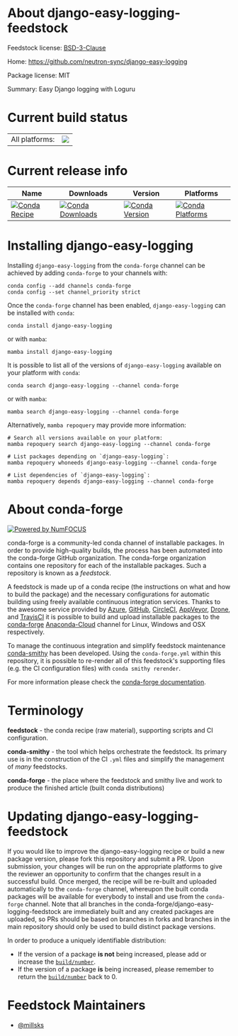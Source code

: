 About django-easy-logging-feedstock
===================================

Feedstock license: [BSD-3-Clause](https://github.com/conda-forge/django-easy-logging-feedstock/blob/main/LICENSE.txt)

Home: https://github.com/neutron-sync/django-easy-logging

Package license: MIT

Summary: Easy Django logging with Loguru

Current build status
====================


<table><tr><td>All platforms:</td>
    <td>
      <a href="https://dev.azure.com/conda-forge/feedstock-builds/_build/latest?definitionId=19696&branchName=main">
        <img src="https://dev.azure.com/conda-forge/feedstock-builds/_apis/build/status/django-easy-logging-feedstock?branchName=main">
      </a>
    </td>
  </tr>
</table>

Current release info
====================

| Name | Downloads | Version | Platforms |
| --- | --- | --- | --- |
| [![Conda Recipe](https://img.shields.io/badge/recipe-django--easy--logging-green.svg)](https://anaconda.org/conda-forge/django-easy-logging) | [![Conda Downloads](https://img.shields.io/conda/dn/conda-forge/django-easy-logging.svg)](https://anaconda.org/conda-forge/django-easy-logging) | [![Conda Version](https://img.shields.io/conda/vn/conda-forge/django-easy-logging.svg)](https://anaconda.org/conda-forge/django-easy-logging) | [![Conda Platforms](https://img.shields.io/conda/pn/conda-forge/django-easy-logging.svg)](https://anaconda.org/conda-forge/django-easy-logging) |

Installing django-easy-logging
==============================

Installing `django-easy-logging` from the `conda-forge` channel can be achieved by adding `conda-forge` to your channels with:

```
conda config --add channels conda-forge
conda config --set channel_priority strict
```

Once the `conda-forge` channel has been enabled, `django-easy-logging` can be installed with `conda`:

```
conda install django-easy-logging
```

or with `mamba`:

```
mamba install django-easy-logging
```

It is possible to list all of the versions of `django-easy-logging` available on your platform with `conda`:

```
conda search django-easy-logging --channel conda-forge
```

or with `mamba`:

```
mamba search django-easy-logging --channel conda-forge
```

Alternatively, `mamba repoquery` may provide more information:

```
# Search all versions available on your platform:
mamba repoquery search django-easy-logging --channel conda-forge

# List packages depending on `django-easy-logging`:
mamba repoquery whoneeds django-easy-logging --channel conda-forge

# List dependencies of `django-easy-logging`:
mamba repoquery depends django-easy-logging --channel conda-forge
```


About conda-forge
=================

[![Powered by
NumFOCUS](https://img.shields.io/badge/powered%20by-NumFOCUS-orange.svg?style=flat&colorA=E1523D&colorB=007D8A)](https://numfocus.org)

conda-forge is a community-led conda channel of installable packages.
In order to provide high-quality builds, the process has been automated into the
conda-forge GitHub organization. The conda-forge organization contains one repository
for each of the installable packages. Such a repository is known as a *feedstock*.

A feedstock is made up of a conda recipe (the instructions on what and how to build
the package) and the necessary configurations for automatic building using freely
available continuous integration services. Thanks to the awesome service provided by
[Azure](https://azure.microsoft.com/en-us/services/devops/), [GitHub](https://github.com/),
[CircleCI](https://circleci.com/), [AppVeyor](https://www.appveyor.com/),
[Drone](https://cloud.drone.io/welcome), and [TravisCI](https://travis-ci.com/)
it is possible to build and upload installable packages to the
[conda-forge](https://anaconda.org/conda-forge) [Anaconda-Cloud](https://anaconda.org/)
channel for Linux, Windows and OSX respectively.

To manage the continuous integration and simplify feedstock maintenance
[conda-smithy](https://github.com/conda-forge/conda-smithy) has been developed.
Using the ``conda-forge.yml`` within this repository, it is possible to re-render all of
this feedstock's supporting files (e.g. the CI configuration files) with ``conda smithy rerender``.

For more information please check the [conda-forge documentation](https://conda-forge.org/docs/).

Terminology
===========

**feedstock** - the conda recipe (raw material), supporting scripts and CI configuration.

**conda-smithy** - the tool which helps orchestrate the feedstock.
                   Its primary use is in the construction of the CI ``.yml`` files
                   and simplify the management of *many* feedstocks.

**conda-forge** - the place where the feedstock and smithy live and work to
                  produce the finished article (built conda distributions)


Updating django-easy-logging-feedstock
======================================

If you would like to improve the django-easy-logging recipe or build a new
package version, please fork this repository and submit a PR. Upon submission,
your changes will be run on the appropriate platforms to give the reviewer an
opportunity to confirm that the changes result in a successful build. Once
merged, the recipe will be re-built and uploaded automatically to the
`conda-forge` channel, whereupon the built conda packages will be available for
everybody to install and use from the `conda-forge` channel.
Note that all branches in the conda-forge/django-easy-logging-feedstock are
immediately built and any created packages are uploaded, so PRs should be based
on branches in forks and branches in the main repository should only be used to
build distinct package versions.

In order to produce a uniquely identifiable distribution:
 * If the version of a package **is not** being increased, please add or increase
   the [``build/number``](https://docs.conda.io/projects/conda-build/en/latest/resources/define-metadata.html#build-number-and-string).
 * If the version of a package **is** being increased, please remember to return
   the [``build/number``](https://docs.conda.io/projects/conda-build/en/latest/resources/define-metadata.html#build-number-and-string)
   back to 0.

Feedstock Maintainers
=====================

* [@millsks](https://github.com/millsks/)

